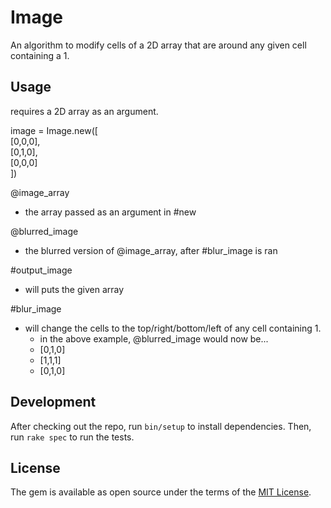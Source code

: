 # Image

An algorithm to modify cells of a 2D array that are around any given cell containing a 1.

## Usage

requires a 2D array as an argument.

image = Image.new([  
  [0,0,0],  
  [0,1,0],  
  [0,0,0]  
  ])  

@image_array
+ the array passed as an argument in #new

@blurred_image
+ the blurred version of @image_array, after #blur_image is ran

#output_image
+ will puts the given array

#blur_image
+ will change the cells to the top/right/bottom/left of any cell containing 1.
  + in the above example, @blurred_image would now be...
  + [0,1,0]
  + [1,1,1]
  + [0,1,0]

## Development

After checking out the repo, run `bin/setup` to install dependencies. Then, run `rake spec` to run the tests.

## License

The gem is available as open source under the terms of the [MIT License](https://opensource.org/licenses/MIT).
